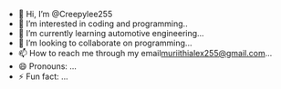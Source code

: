 - 👋 Hi, I’m @Creepylee255
- 👀 I’m interested in coding and programming..
- 🌱 I’m currently learning automotive engineering...
- 💞️ I’m looking to collaborate on programming...
- 📫 How to reach me through my email<muriithialex255@gmail.com>...
- 😄 Pronouns: ...
- ⚡ Fun fact: ...

<!---
Creepylee255/Creepylee255 is a ✨ special ✨ repository because its `README.md` (this file) appears on your GitHub profile.
You can click the Preview link to take a look at your changes.
--->
